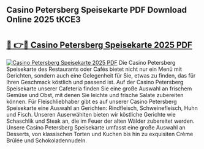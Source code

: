 ## Casino Petersberg Speisekarte PDF Download Online 2025 tKCE3

# <h2><a href="http://gc9k5j.nevu.top/?p=Casino+Petersberg+Speisekarte">🔗 👉🔴 Casino Petersberg Speisekarte 2025 PDF</a></h2>

[![Casino Petersberg Speisekarte 2025 PDF](https://i.imgur.com/dBaPXMq.png)](http://gc9k5j.nevu.top/?p=Casino+Petersberg+Speisekarte)
Die Casino Petersberg Speisekarte des Restaurants oder Cafés bietet nicht nur ein Menü mit Gerichten, sondern auch eine Gelegenheit für Sie, etwas zu finden, das für Ihren Geschmack köstlich und passend ist. Auf der Casino Petersberg Speisekarte unserer Cafeteria finden Sie eine große Auswahl an frischem Gemüse und Obst, mit denen Sie leichte und frische Salate zubereiten können. Für Fleischliebhaber gibt es auf unserer Casino Petersberg Speisekarte eine Auswahl an Gerichten: Rindfleisch, Schweinefleisch, Huhn und Fisch. Unseren Auserwählten bieten wir köstliche Gerichte wie Schaschlik und Steak an, die im Feuer der alten Wälder zubereitet werden. Unsere Casino Petersberg Speisekarte umfasst eine große Auswahl an Desserts, von klassischen Torten und Kuchen bis hin zu exquisiten Crème Brûlée und Schokoladennudeln.
